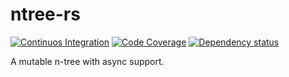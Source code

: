 # ntree-rs

[![Continuos Integration](https://github.com/hectormrc/ntree-rs/actions/workflows/ci.yml/badge.svg?branch=main)](https://github.com/hectormrc/ntree-rs/actions/workflows/ci.yml)
[![Code Coverage](https://codecov.io/github/hectormrc/ntree-rs/coverage.svg?branch=main&token=)](https://codecov.io/gh/hectormrc/ntree-rs)
[![Dependency status](https://deps.rs/repo/github/hectormrc/ntree-rs/status.svg)](https://deps.rs/repo/github/hectormrc/ntree-rs)

A mutable n-tree with async support.
